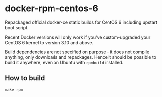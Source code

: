 # docker-rpm-centos-6
Repackaged official docker-ce static builds for CentOS 6
including upstart boot script.

Recent Docker versions will only work if you've custom-upgraded
your CentOS 6 kernel to version 3.10 and above.

Build dependencies are not specified on purpose - it does not compile
anything, only downloads and repackages. Hence it should be possible to
build it anywhere, even on Ubuntu with `rpmbuild` installed.

## How to build
```
make rpm
```
